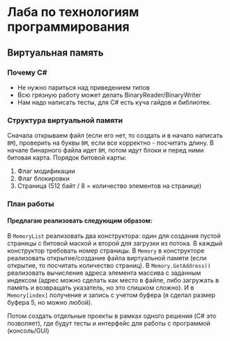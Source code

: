 # Лаба по технологиям программирования

## Виртуальная память

### Почему C#
- Не нужно париться над приведением типов
- Всю грязную работу может делать BinaryReader/BinaryWriter
- Нам надо написать тесты, для C# есть куча гайдов и библиотек.

### Структура виртуальной памяти
Сначала открываем файл (если его нет, то создать и в начало написать `BM`), проверить на буквы `BM`, если все корректно - посчитать длину.
В начале бинарного файла идет `BM`, потом идут блоки и перед ними битовая карта.
Порядок битовой карты:
 1. Флаг модификации
 2. Флаг блокировки
 3. Страница (512 байт / 8 = количество элементов на странице)

### План работы
#### Предлагаю реализовать следующим образом: 
В `MemoryList` реализовать два конструктора: один для создания пустой страницы с битовой маской и второй для загрузки из потока. В каждый конструктор требовать номер страницы.
В `Memory` в конструкторе реализовать открытие/создание файла виртуальной памяти (если открытие, то посчитать количество страниц). В `Memory.GetAddress()` реализовать вычисление адреса элемента массива с заданным индексом (адрес можно сделать как место в файле, либо загружать в память и возвращать указатель, но это слишком сложно). И в `Memory[index]` получение и запись с учетом буфера (я сделал размер буфера 5, но можно любой).

Потом создать отдельные проекты в рамках одного решения (C# это позволяет), где будут тесты и интерфейс для работы с программой (консоль/GUI)
